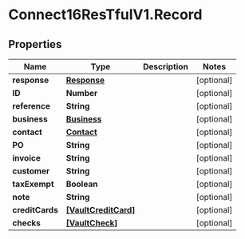 # Connect16ResTfulV1.Record

## Properties
Name | Type | Description | Notes
------------ | ------------- | ------------- | -------------
**response** | [**Response**](Response.md) |  | [optional] 
**ID** | **Number** |  | [optional] 
**reference** | **String** |  | [optional] 
**business** | [**Business**](Business.md) |  | [optional] 
**contact** | [**Contact**](Contact.md) |  | [optional] 
**PO** | **String** |  | [optional] 
**invoice** | **String** |  | [optional] 
**customer** | **String** |  | [optional] 
**taxExempt** | **Boolean** |  | [optional] 
**note** | **String** |  | [optional] 
**creditCards** | [**[VaultCreditCard]**](VaultCreditCard.md) |  | [optional] 
**checks** | [**[VaultCheck]**](VaultCheck.md) |  | [optional] 
